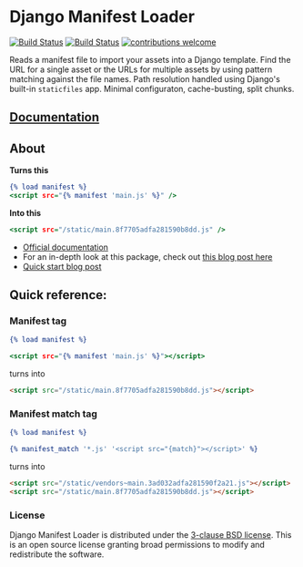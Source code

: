 # Django Manifest Loader 

[![Build Status](https://img.shields.io/travis/shonin/django-manifest-loader/main?label=latest%20published%20branch&style=flat-square
)](https://travis-ci.org/shonin/django-manifest-loader)
[![Build Status](https://img.shields.io/travis/shonin/django-manifest-loader/dev?label=development%20branch&style=flat-square
)](https://travis-ci.org/shonin/django-manifest-loader)
[![contributions welcome](https://img.shields.io/badge/contributions-welcome-brightgreen.svg?style=flat-square)](#)


Reads a manifest file to import your assets into a Django template. Find
the URL for a single asset or the URLs for multiple assets by using
pattern matching against the file names. Path resolution handled using
Django's built-in `staticfiles` app. Minimal configuraton,
cache-busting, split chunks.

## [Documentation](https://django-manifest-loader.readthedocs.io/en/latest/index.html)

## About

**Turns this**

```djangotemplate
{% load manifest %}
<script src="{% manifest 'main.js' %}" />
```

**Into this**

```djangotemplate
<script src="/static/main.8f7705adfa281590b8dd.js" />
```

* [Official documentation](https://django-manifest-loader.readthedocs.io/en/latest/index.html)
* For an in-depth look at this package, check out [this blog post here](https://medium.com/@shonin/django-and-webpack-now-work-together-seamlessly-a90cffdbab8e)
* [Quick start blog post](https://medium.com/@shonin/django-and-webpack-in-4-short-steps-b39bd3380c71)

## Quick reference:

### Manifest tag

```djangotemplate
{% load manifest %}

<script src="{% manifest 'main.js' %}"></script>
```

turns into

```html
<script src="/static/main.8f7705adfa281590b8dd.js"></script>
```

### Manifest match tag

```djangotemplate
{% load manifest %}

{% manifest_match '*.js' '<script src="{match}"></script>' %}
```

turns into

```html
<script src="/static/vendors~main.3ad032adfa281590f2a21.js"></script>
<script src="/static/main.8f7705adfa281590b8dd.js"></script>
```

### License 

Django Manifest Loader is distributed under the [3-clause BSD license](https://opensource.org/licenses/BSD-3-Clause). 
This is an open source license granting broad permissions to modify and redistribute the software.

